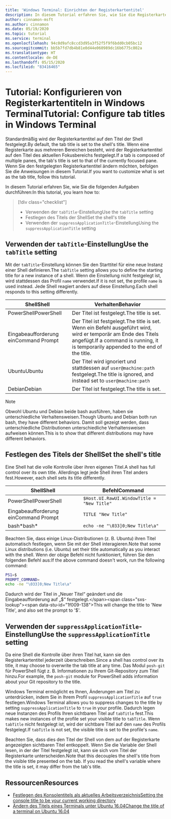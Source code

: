 ```yaml
---
title: 'Windows Terminal: Einrichten der Registerkartentitel'
description: In diesem Tutorial erfahren Sie, wie Sie die Registerkartentitel in Windows Terminal einrichten.
author: cinnamon-msft
ms.author: cinnamon
ms.date: 05/19/2020
ms.topic: tutorial
ms.service: terminal
ms.openlocfilehash: 94c0d9afc8ccd3d95a3f52f5f9f6bdd0cb05bc12
ms.sourcegitcommit: bb5b7fd7db4b81e0d44e060989dc16b6775c802a
ms.translationtype: HT
ms.contentlocale: de-DE
ms.lasthandoff: 05/15/2020
ms.locfileid: "83416465"
---
```

# <a name="tutorial-configure-tab-titles-in-windows-terminal"></a><span data-ttu-id="1f009-103">Tutorial: Konfigurieren von Registerkartentiteln in Windows Terminal</span><span class="sxs-lookup"><span data-stu-id="1f009-103">Tutorial: Configure tab titles in Windows Terminal</span></span>

<span data-ttu-id="1f009-104">Standardmäßig wird der Registerkartentitel auf den Titel der Shell festgelegt.</span><span class="sxs-lookup"><span data-stu-id="1f009-104">By default, the tab title is set to the shell's title.</span></span> <span data-ttu-id="1f009-105">Wenn eine Registerkarte aus mehreren Bereichen besteht, wird der Registerkartentitel auf den Titel des aktuellen Fokusbereichs festgelegt.</span><span class="sxs-lookup"><span data-stu-id="1f009-105">If a tab is composed of multiple panes, the tab's title is set to that of the currently focused pane.</span></span> <span data-ttu-id="1f009-106">Wenn Sie den festgelegten Registerkartentitel ändern möchten, befolgen Sie die Anweisungen in diesem Tutorial.</span><span class="sxs-lookup"><span data-stu-id="1f009-106">If you want to customize what is set as the tab title, follow this tutorial.</span></span>

<span data-ttu-id="1f009-107">In diesem Tutorial erfahren Sie, wie Sie die folgenden Aufgaben durchführen:</span><span class="sxs-lookup"><span data-stu-id="1f009-107">In this tutorial, you learn how to:</span></span>

> [!div class="checklist"]
> * <span data-ttu-id="1f009-108">Verwenden der `tabTitle`-Einstellung</span><span class="sxs-lookup"><span data-stu-id="1f009-108">Use the `tabTitle` setting</span></span>
> * <span data-ttu-id="1f009-109">Festlegen des Titels der Shell</span><span class="sxs-lookup"><span data-stu-id="1f009-109">Set the shell's title</span></span>
> * <span data-ttu-id="1f009-110">Verwenden der `suppressApplicationTitle`-Einstellung</span><span class="sxs-lookup"><span data-stu-id="1f009-110">Using the `suppressApplicationTitle` setting</span></span>

## <a name="use-the-tabtitle-setting"></a><span data-ttu-id="1f009-111">Verwenden der `tabTitle`-Einstellung</span><span class="sxs-lookup"><span data-stu-id="1f009-111">Use the `tabTitle` setting</span></span>

<span data-ttu-id="1f009-112">Mit der `tabTitle`-Einstellung können Sie den Starttitel für eine neue Instanz einer Shell definieren.</span><span class="sxs-lookup"><span data-stu-id="1f009-112">The `tabTitle` setting allows you to define the starting title for a new instance of a shell.</span></span> <span data-ttu-id="1f009-113">Wenn die Einstellung nicht festgelegt ist, wird stattdessen das Profil `name` verwendet.</span><span class="sxs-lookup"><span data-stu-id="1f009-113">If it is not set, the profile `name` is used instead.</span></span> <span data-ttu-id="1f009-114">Jede Shell reagiert anders auf diese Einstellung.</span><span class="sxs-lookup"><span data-stu-id="1f009-114">Each shell responds to this setting differently.</span></span>

| <span data-ttu-id="1f009-115">Shell</span><span class="sxs-lookup"><span data-stu-id="1f009-115">Shell</span></span> | <span data-ttu-id="1f009-116">Verhalten</span><span class="sxs-lookup"><span data-stu-id="1f009-116">Behavior</span></span> |
| ----- | -------- |
| <span data-ttu-id="1f009-117">PowerShell</span><span class="sxs-lookup"><span data-stu-id="1f009-117">PowerShell</span></span> | <span data-ttu-id="1f009-118">Der Titel ist festgelegt.</span><span class="sxs-lookup"><span data-stu-id="1f009-118">The title is set.</span></span> |
| <span data-ttu-id="1f009-119">Eingabeaufforderung ein</span><span class="sxs-lookup"><span data-stu-id="1f009-119">Command Prompt</span></span> | <span data-ttu-id="1f009-120">Der Titel ist festgelegt.</span><span class="sxs-lookup"><span data-stu-id="1f009-120">The title is set.</span></span> <span data-ttu-id="1f009-121">Wenn ein Befehl ausgeführt wird, wird er temporär am Ende des Titels angefügt.</span><span class="sxs-lookup"><span data-stu-id="1f009-121">If a command is running, it is temporarily appended to the end of the title.</span></span> |
| <span data-ttu-id="1f009-122">Ubuntu</span><span class="sxs-lookup"><span data-stu-id="1f009-122">Ubuntu</span></span> | <span data-ttu-id="1f009-123">Der Titel wird ignoriert und stattdessen auf `user@machine:path` festgelegt.</span><span class="sxs-lookup"><span data-stu-id="1f009-123">The title is ignored, and instead set to `user@machine:path`</span></span> |
| <span data-ttu-id="1f009-124">Debian</span><span class="sxs-lookup"><span data-stu-id="1f009-124">Debian</span></span> | <span data-ttu-id="1f009-125">Der Titel ist festgelegt.</span><span class="sxs-lookup"><span data-stu-id="1f009-125">The title is set.</span></span> |

> [!NOTE]
> <span data-ttu-id="1f009-126">Obwohl Ubuntu und Debian beide bash ausführen, haben sie unterschiedliche Verhaltensweisen.</span><span class="sxs-lookup"><span data-stu-id="1f009-126">Though Ubuntu and Debian both run bash, they have different behaviors.</span></span> <span data-ttu-id="1f009-127">Damit soll gezeigt werden, dass unterschiedliche Distributionen unterschiedliche Verhaltensweisen aufweisen können.</span><span class="sxs-lookup"><span data-stu-id="1f009-127">This is to show that different distributions may have different behaviors.</span></span>

## <a name="set-the-shells-title"></a><span data-ttu-id="1f009-128">Festlegen des Titels der Shell</span><span class="sxs-lookup"><span data-stu-id="1f009-128">Set the shell's title</span></span>

<span data-ttu-id="1f009-129">Eine Shell hat die volle Kontrolle über ihren eigenen Titel.</span><span class="sxs-lookup"><span data-stu-id="1f009-129">A shell has full control over its own title.</span></span> <span data-ttu-id="1f009-130">Allerdings legt jede Shell ihren Titel anders fest.</span><span class="sxs-lookup"><span data-stu-id="1f009-130">However, each shell sets its title differently.</span></span>

| <span data-ttu-id="1f009-131">Shell</span><span class="sxs-lookup"><span data-stu-id="1f009-131">Shell</span></span> | <span data-ttu-id="1f009-132">Befehl</span><span class="sxs-lookup"><span data-stu-id="1f009-132">Command</span></span> |
| ----- | ------- |
| <span data-ttu-id="1f009-133">PowerShell</span><span class="sxs-lookup"><span data-stu-id="1f009-133">PowerShell</span></span> | `$Host.UI.RawUI.WindowTitle = "New Title"` |
| <span data-ttu-id="1f009-134">Eingabeaufforderung ein</span><span class="sxs-lookup"><span data-stu-id="1f009-134">Command Prompt</span></span> | `TITLE "New Title"` |
| <span data-ttu-id="1f009-135">bash\*</span><span class="sxs-lookup"><span data-stu-id="1f009-135">bash\*</span></span> | `echo -ne "\033]0;New Title\a"` |

<span data-ttu-id="1f009-136">Beachten Sie, dass einige Linux-Distributionen (z. B. Ubuntu) ihren Titel automatisch festlegen, wenn Sie mit der Shell interagieren.</span><span class="sxs-lookup"><span data-stu-id="1f009-136">Note that some Linux distributions (i.e. Ubuntu) set their title automatically as you interact with the shell.</span></span> <span data-ttu-id="1f009-137">Wenn der obige Befehl nicht funktioniert, führen Sie den folgenden Befehl aus:</span><span class="sxs-lookup"><span data-stu-id="1f009-137">If the above command doesn't work, run the following command:</span></span>

```bash
PS1=$
PROMPT_COMMAND=
echo -ne "\033]0;New Title\a"
```

<span data-ttu-id="1f009-138">Dadurch wird der Titel in „Neuer Titel“ geändert und die Eingabeaufforderung auf „$“ festgelegt.</span><span class="sxs-lookup"><span data-stu-id="1f009-138">This will change the title to 'New Title', and also set the prompt to '$'.</span></span>

## <a name="use-the-suppressapplicationtitle-setting"></a><span data-ttu-id="1f009-139">Verwenden der `suppressApplicationTitle`-Einstellung</span><span class="sxs-lookup"><span data-stu-id="1f009-139">Use the `suppressApplicationTitle` setting</span></span>

<span data-ttu-id="1f009-140">Da eine Shell die Kontrolle über ihren Titel hat, kann sie den Registerkartentitel jederzeit überschreiben.</span><span class="sxs-lookup"><span data-stu-id="1f009-140">Since a shell has control over its title, it may choose to overwrite the tab title at any time.</span></span> <span data-ttu-id="1f009-141">Das Modul `posh-git` für PowerShell fügt z. B. Informationen zu Ihrem Git-Repository zum Titel hinzu.</span><span class="sxs-lookup"><span data-stu-id="1f009-141">For example, the `posh-git` module for PowerShell adds information about your Git repository to the title.</span></span>

<span data-ttu-id="1f009-142">Windows Terminal ermöglicht es Ihnen, Änderungen am Titel zu unterdrücken, indem Sie in Ihrem Profil `suppressApplicationTitle` auf `true` festlegen.</span><span class="sxs-lookup"><span data-stu-id="1f009-142">Windows Terminal allows you to suppress changes to the title by setting `suppressApplicationTitle` to `true` in your profile.</span></span> <span data-ttu-id="1f009-143">Dadurch legen neue Instanzen des Profils Ihren sichtbaren Titel auf `tabTitle` fest.</span><span class="sxs-lookup"><span data-stu-id="1f009-143">This makes new instances of the profile set your visible title to `tabTitle`.</span></span> <span data-ttu-id="1f009-144">Wenn `tabTitle` nicht festgelegt ist, wird der sichtbare Titel auf den `name` des Profils festgelegt.</span><span class="sxs-lookup"><span data-stu-id="1f009-144">If `tabTitle` is not set, the visible title is set to the profile's `name`.</span></span>

<span data-ttu-id="1f009-145">Beachten Sie, dass dies den Titel der Shell von dem auf der Registerkarte angezeigten sichtbaren Titel entkoppelt. Wenn Sie die Variable der Shell lesen, in der der Titel festgelegt ist, kann sie sich vom Titel der Registerkarte unterscheiden.</span><span class="sxs-lookup"><span data-stu-id="1f009-145">Note that this decouples the shell's title from the visible title presented on the tab. If you read the shell's variable where the title is set, it may differ from the tab's title.</span></span>

## <a name="resources"></a><span data-ttu-id="1f009-146">Ressourcen</span><span class="sxs-lookup"><span data-stu-id="1f009-146">Resources</span></span>

* [<span data-ttu-id="1f009-147">Festlegen des Konsolentitels als aktuelles Arbeitsverzeichnis</span><span class="sxs-lookup"><span data-stu-id="1f009-147">Setting the console title to be your current working directory</span></span>](https://devblogs.microsoft.com/powershell/setting-the-console-title-to-be-your-current-working-directory/)
* [<span data-ttu-id="1f009-148">Ändern des Titels eines Terminals unter Ubuntu 16.04</span><span class="sxs-lookup"><span data-stu-id="1f009-148">Change the title of a terminal on Ubuntu 16.04</span></span>](https://www.zachpfeffer.com/single-post/Change-the-title-of-a-terminal-on-Ubuntu-1604)
